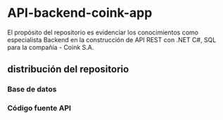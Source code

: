 # API-backend-coink-app
El propósito del repositorio es evidenciar los conocimientos como especialista Backend en la construcción de API REST con .NET C#, SQL para la compañía - Coink S.A.

## distribución del repositorio

### Base de datos


### Código fuente API


